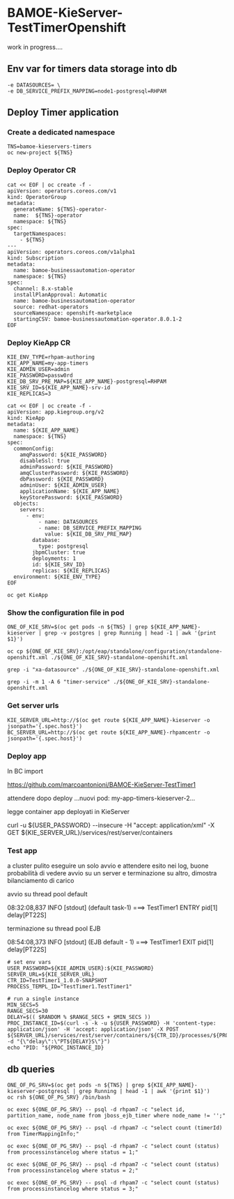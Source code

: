 # BAMOE-KieServer-TestTimerOpenshift

work in progress....

## Env var for timers data storage into db


```
-e DATASOURCES= \
-e DB_SERVICE_PREFIX_MAPPING=node1-postgresql=RHPAM
```

## Deploy Timer application

### Create a dedicated namespace

```
TNS=bamoe-kieservers-timers
oc new-project ${TNS}
```

### Deploy Operator CR

```
cat << EOF | oc create -f - 
apiVersion: operators.coreos.com/v1
kind: OperatorGroup
metadata:
  generateName: ${TNS}-operator-
  name:  ${TNS}-operator
  namespace: ${TNS}
spec:
  targetNamespaces:
    - ${TNS}
---
apiVersion: operators.coreos.com/v1alpha1
kind: Subscription
metadata:
  name: bamoe-businessautomation-operator
  namespace: ${TNS}
spec:
  channel: 8.x-stable
  installPlanApproval: Automatic
  name: bamoe-businessautomation-operator
  source: redhat-operators
  sourceNamespace: openshift-marketplace
  startingCSV: bamoe-businessautomation-operator.8.0.1-2
EOF
```

### Deploy KieApp CR 


```
KIE_ENV_TYPE=rhpam-authoring
KIE_APP_NAME=my-app-timers
KIE_ADMIN_USER=admin
KIE_PASSWORD=passw0rd
KIE_DB_SRV_PRE_MAP=${KIE_APP_NAME}-postgresql=RHPAM
KIE_SRV_ID=${KIE_APP_NAME}-srv-id
KIE_REPLICAS=3
```

```
cat << EOF | oc create -f -
apiVersion: app.kiegroup.org/v2
kind: KieApp
metadata:
  name: ${KIE_APP_NAME}
  namespace: ${TNS}
spec:
  commonConfig:
    amqPassword: ${KIE_PASSWORD}
    disableSsl: true
    adminPassword: ${KIE_PASSWORD}
    amqClusterPassword: ${KIE_PASSWORD}
    dbPassword: ${KIE_PASSWORD}
    adminUser: ${KIE_ADMIN_USER}
    applicationName: ${KIE_APP_NAME}
    keyStorePassword: ${KIE_PASSWORD}
  objects:
    servers:
      - env:
          - name: DATASOURCES
          - name: DB_SERVICE_PREFIX_MAPPING
            value: ${KIE_DB_SRV_PRE_MAP}
        database:
          type: postgresql
        jbpmCluster: true
        deployments: 1
        id: ${KIE_SRV_ID}
        replicas: ${KIE_REPLICAS}
  environment: ${KIE_ENV_TYPE}
EOF
```

```
oc get KieApp
```

### Show the configuration file in pod

```
ONE_OF_KIE_SRV=$(oc get pods -n ${TNS} | grep ${KIE_APP_NAME}-kieserver | grep -v postgres | grep Running | head -1 | awk '{print $1}')

oc cp ${ONE_OF_KIE_SRV}:/opt/eap/standalone/configuration/standalone-openshift.xml ./${ONE_OF_KIE_SRV}-standalone-openshift.xml

grep -i "xa-datasource" ./${ONE_OF_KIE_SRV}-standalone-openshift.xml

grep -i -m 1 -A 6 "timer-service" ./${ONE_OF_KIE_SRV}-standalone-openshift.xml
```


### Get server urls

```
KIE_SERVER_URL=http://$(oc get route ${KIE_APP_NAME}-kieserver -o jsonpath='{.spec.host}')
BC_SERVER_URL=http://$(oc get route ${KIE_APP_NAME}-rhpamcentr -o jsonpath='{.spec.host}')
```


### Deploy app

In BC import

https://github.com/marcoantonioni/BAMOE-KieServer-TestTimer1


attendere dopo deploy ...nuovi pod: my-app-timers-kieserver-2...

legge container app deployati in KieServer

curl -u ${USER_PASSWORD} --insecure -H  "accept: application/xml" -X GET ${KIE_SERVER_URL}/services/rest/server/containers

### Test app

a cluster pulito eseguire un solo avvio e attendere esito nei log, buone probabilità di vedere avvio su un server e terminazione su altro, dimostra bilanciamento di carico

avvio su thread pool default

08:32:08,837 INFO [stdout] (default task-1) ===> TestTimer1 ENTRY pid[1] delay[PT22S]

terminazione su thread pool EJB

08:54:08,373 INFO [stdout] (EJB default - 1) ===> TestTimer1 EXIT pid[1] delay[PT22S]


```
# set env vars
USER_PASSWORD=${KIE_ADMIN_USER}:${KIE_PASSWORD}
SERVER_URL=${KIE_SERVER_URL}
CTR_ID=TestTimer1_1.0.0-SNAPSHOT
PROCESS_TEMPL_ID="TestTimer1.TestTimer1"
```

```
# run a single instance
MIN_SECS=5
RANGE_SECS=30
DELAY=$(( $RANDOM % $RANGE_SECS + $MIN_SECS ))
PROC_INSTANCE_ID=$(curl -s -k -u ${USER_PASSWORD} -H 'content-type: application/json' -H 'accept: application/json' -X POST ${SERVER_URL}/services/rest/server/containers/${CTR_ID}/processes/${PROCESS_TEMPL_ID}/instances -d "{\"delay\":\"PT${DELAY}S\"}")
echo "PID: "${PROC_INSTANCE_ID}
```


## db queries

```
ONE_OF_PG_SRV=$(oc get pods -n ${TNS} | grep ${KIE_APP_NAME}-kieserver-postgresql | grep Running | head -1 | awk '{print $1}')
oc rsh ${ONE_OF_PG_SRV} /bin/bash

oc exec ${ONE_OF_PG_SRV} -- psql -d rhpam7 -c "select id, partition_name, node_name from jboss_ejb_timer where node_name != '';"

oc exec ${ONE_OF_PG_SRV} -- psql -d rhpam7 -c "select count (timerId) from TimerMappingInfo;"

oc exec ${ONE_OF_PG_SRV} -- psql -d rhpam7 -c "select count (status) from processinstancelog where status = 1;"

oc exec ${ONE_OF_PG_SRV} -- psql -d rhpam7 -c "select count (status) from processinstancelog where status = 2;"

oc exec ${ONE_OF_PG_SRV} -- psql -d rhpam7 -c "select count (status) from processinstancelog where status = 3;"


```

